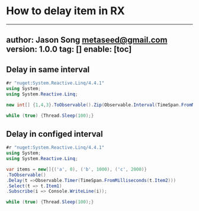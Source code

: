 # How to delay item in RX
---
author: Jason Song <metaseed@gmail.com>
version: 1.0.0
tag: []
enable: [toc]
---

## Delay in same interval
```csharp
#r "nuget:System.Reactive.Linq/4.4.1"
using System;
using System.Reactive.Linq;

new int[] {1,4,3}.ToObservable().Zip(Observable.Interval(TimeSpan.FromMilliseconds(1000)),(a,b)=>a).Concat(Observable.Never<int>()).Subscribe(a=>Console.WriteLine(a));

while (true) {Thread.Sleep(100);}
```
## Delay in configed interval
```csharp
#r "nuget:System.Reactive.Linq/4.4.1"
using System;
using System.Reactive.Linq;

var items = new[]{('a', 0), ('b', 1000), ('c', 2000)}
.ToObservable()
.Delay(t =>Observable.Timer(TimeSpan.FromMilliseconds(t.Item2)))
.Select(t => t.Item1)
.Subscribe(i => Console.WriteLine(i));

while (true) {Thread.Sleep(100);}
```